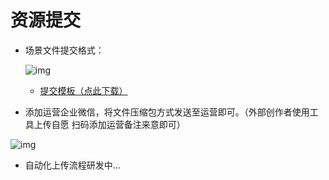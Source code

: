 # 资源提交

- 场景文件提交格式：
  
  ![img](https://arkimg.ark.online/1690531588671-4.jpeg)
  
  - [提交模板（点此下载）](https://arkimg.ark.online/SM_Cartoon_BasicModel_100000001_Material_001.rar)
  
- 添加运营企业微信，将文件压缩包方式发送至运营即可。（外部创作者使用工具上传自愿 扫码添加运营备注来意即可）

![img](https://arkimg.ark.online/1690531561339-1.jpeg)

- 自动化上传流程研发中...
